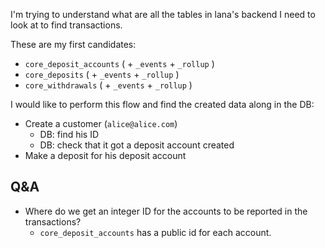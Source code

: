 I'm trying to understand what are all the tables in lana's backend I need to look at to find transactions.

These are my first candidates:
- `core_deposit_accounts` ( + `_events` + `_rollup` )
- `core_deposits` ( + `_events` + `_rollup` )
- `core_withdrawals` ( + `_events` + `_rollup` )


I would like to perform this flow and find the created data along in the DB:
- Create a customer (`alice@alice.com`)
  - DB: find his ID
  - DB: check that it got a deposit account created
- Make a deposit for his deposit account



## Q&A

- Where do we get an integer ID for the accounts to be reported in the transactions?
    - `core_deposit_accounts` has a public id for each account.
